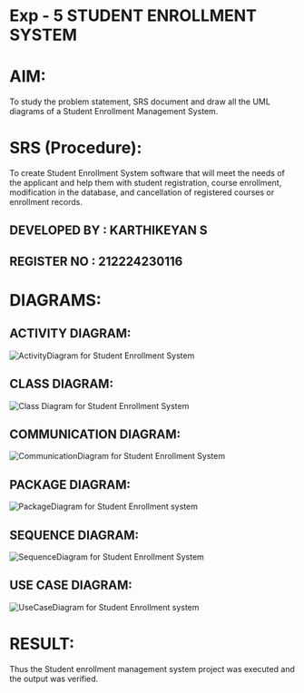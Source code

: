 # Exp - 5 STUDENT ENROLLMENT SYSTEM

# AIM:
To study the problem statement, SRS document and draw all the UML diagrams of a Student Enrollment Management System.

# SRS (Procedure):
To create Student Enrollment System software that will meet the needs of the applicant and help them with student registration, course enrollment, modification in the database, and cancellation of registered courses or enrollment records.

## DEVELOPED BY : KARTHIKEYAN S
## REGISTER NO : 212224230116

# DIAGRAMS:

## ACTIVITY DIAGRAM:
![ActivityDiagram for Student Enrollment System](https://github.com/user-attachments/assets/f08913e3-f714-488d-8fbc-2310470fa33e)

## CLASS DIAGRAM:
![Class Diagram for Student Enrollment System](https://github.com/user-attachments/assets/f6c31d88-9c5e-4c96-9c76-1e74419fa47e)

## COMMUNICATION DIAGRAM:
![CommunicationDiagram for Student Enrollment System](https://github.com/user-attachments/assets/95dbb83e-1815-4a05-991d-dcd9a840f7e3)

## PACKAGE DIAGRAM:
![PackageDiagram for Student Enrollment system](https://github.com/user-attachments/assets/793e4405-fe25-4998-9424-38b59b024337)

## SEQUENCE DIAGRAM:
![SequenceDiagram for Student Enrollment System](https://github.com/user-attachments/assets/a837cf58-d8f0-4df6-955b-6b33c2439128)

## USE CASE DIAGRAM:
![UseCaseDiagram for Student Enrollment system](https://github.com/user-attachments/assets/db70642f-11b8-4272-ab9e-2e02e0f1f282)

# RESULT:
Thus the Student enrollment management system project was executed and the output was verified.
